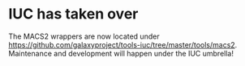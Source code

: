 IUC has taken over
==================

The MACS2 wrappers are now located under https://github.com/galaxyproject/tools-iuc/tree/master/tools/macs2.
Maintenance and development will happen under the IUC umbrella!
